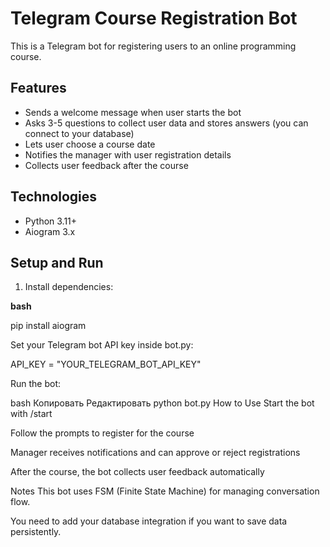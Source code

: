 # Telegram Course Registration Bot

This is a Telegram bot for registering users to an online programming course.

## Features

- Sends a welcome message when user starts the bot
- Asks 3-5 questions to collect user data and stores answers (you can connect to your database)
- Lets user choose a course date
- Notifies the manager with user registration details
- Collects user feedback after the course

## Technologies

- Python 3.11+
- Aiogram 3.x

## Setup and Run

1. Install dependencies:

__bash__

pip install aiogram

Set your Telegram bot API key inside bot.py:

API_KEY = "YOUR_TELEGRAM_BOT_API_KEY"

Run the bot:

bash
Копировать
Редактировать
python bot.py
How to Use
Start the bot with /start

Follow the prompts to register for the course

Manager receives notifications and can approve or reject registrations

After the course, the bot collects user feedback automatically

Notes
This bot uses FSM (Finite State Machine) for managing conversation flow.

You need to add your database integration if you want to save data persistently.
